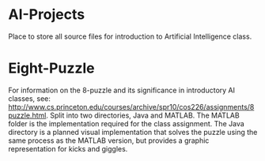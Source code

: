 # AI-Projects
Place to store all source files for introduction to Artificial Intelligence class.

# Eight-Puzzle
For information on the 8-puzzle and its significance in introductory AI classes, see: http://www.cs.princeton.edu/courses/archive/spr10/cos226/assignments/8puzzle.html. Split into two directories, Java and MATLAB. The MATLAB folder is the implementation required for the class assignment. The Java directory is a planned visual implementation that solves the puzzle using the same process as the MATLAB version, but provides a graphic representation for kicks and giggles.


